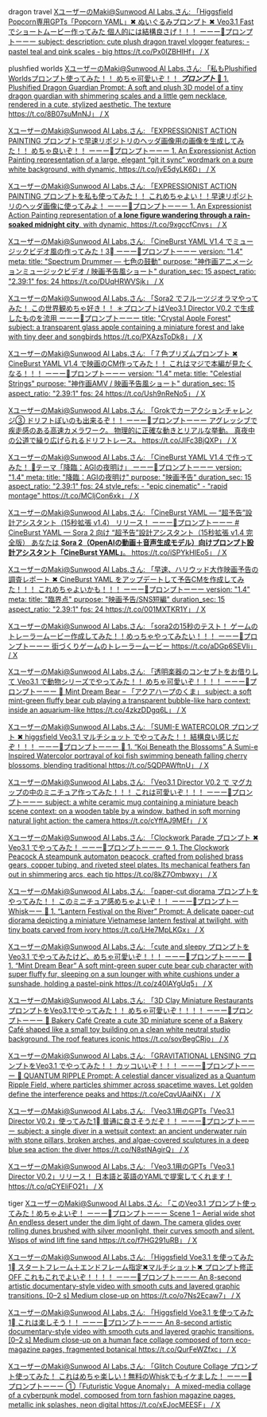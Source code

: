 dragon travel
[XユーザーのMaki@Sunwood AI Labs.さん: 「Higgsfield Popcorn専用GPTs「Popcorn YAML」✖ ぬいぐるみプロンプト ✖ Veo3.1 Fast でショートムービー作ってみた 個人的には結構良さげ！！！ ーーー📒プロンプトーーー subject: description: cute plush dragon travel vlogger features: - pastel teal and pink scales - big https://t.co/Px0IZBHIHf」 / X](https://x.com/hAru_mAki_ch/status/1981279271932031362)

plushfied worlds
[XユーザーのMaki@Sunwood AI Labs.さん: 「私もPlushified Worldsプロンプト使ってみた！！ めちゃ可愛いぞ！！ ___プロンプト___ 🐉 1. Plushified Dragon Guardian Prompt: A soft and plush 3D model of a tiny dragon guardian with shimmering scales and a little gem necklace, rendered in a cute, stylized aesthetic. The texture https://t.co/8B07suMnNJ」 / X](https://x.com/hAru_mAki_ch/status/1981187768463347747)

[XユーザーのMaki@Sunwood AI Labs.さん: 「EXPRESSIONIST ACTION PAINTING プロンプトで早速リポジトリのヘッダ画像用の画像を生成してみた！！ めちゃ良いぞ！！ ーーー📒プロンプトーーー 1. An Expressionist Action Painting representation of a large, elegant “git it sync” wordmark on a pure white background, with dynamic, https://t.co/jvE5dyLK6D」 / X](https://x.com/hAru_mAki_ch/status/1980969846738432247)

[XユーザーのMaki@Sunwood AI Labs.さん: 「EXPRESSIONIST ACTION PAINTING プロンプトを私も使ってみた！！ これめちゃよい！！早速リポジトリのヘッダ画像に使ってみよ！ ーーー📒プロンプトーーー 1. An Expressionist Action Painting representation of **a lone figure wandering through a rain-soaked midnight city**, with dynamic, https://t.co/9xgccfCnvs」 / X](https://x.com/hAru_mAki_ch/status/1980969555121107213)

[XユーザーのMaki@Sunwood AI Labs.さん: 「CineBurst YAML V1.4 でミュージックビデオ風の作ってみた！3⃣ ーーー📒プロンプトーーー version: "1.4" meta: title: "Spectrum Drummer — 七色の鼓動" purpose: "神作画アニメーションミュージックビデオ / 映画予告風ショート" duration_sec: 15 aspect_ratio: "2.39:1" fps: 24 https://t.co/DUqHRWVSjk」 / X](https://x.com/hAru_mAki_ch/status/1980677506887000474)


[XユーザーのMaki@Sunwood AI Labs.さん: 「Sora2 でフルーツジオラマやってみた！ この世界観めちゃ好き！！ ＊プロンプトはVeo3.1 Director V0.2 で生成したものを流用 ーーー📒プロンプトーーー title: "Crystal Apple Forest" subject: a transparent glass apple containing a miniature forest and lake with tiny deer and songbirds https://t.co/PXAzsToDk8」 / X](https://x.com/hAru_mAki_ch/status/1979883494550749355)

[XユーザーのMaki@Sunwood AI Labs.さん: 「７色プリズムプロンプト ✖ CineBurst YAML V1.4 で映画のCM作ってみた！！ これはマジで本編が見たくなる！！！ ーーー📒プロンプトーーー version: "1.4" meta: title: "Celestial Strings" purpose: "神作画AMV / 映画予告風ショート" duration_sec: 15 aspect_ratio: "2.39:1" fps: 24 https://t.co/Ush9nReNo5」 / X](https://x.com/hAru_mAki_ch/status/1979837369860911177)

[XユーザーのMaki@Sunwood AI Labs.さん: 「Grokでカーアクションチャレンジ③ ドリフトぽいのも出来るぞ！！ ーーー📒プロンプトーーー アグレッシブで疾走感のある高速カメラワーク。 物理的に正確な動きとリアルな挙動。 真夜中の公道で繰り広げられるドリフトレース。 https://t.co/JIFc3BjQXP」 / X](https://x.com/hAru_mAki_ch/status/1979836171619631607)

[XユーザーのMaki@Sunwood AI Labs.さん: 「CineBurst YAML V1.4 で作ってみた！ 🌟テーマ「降臨：AGIの夜明け」 ーーー📒プロンプトーーー version: "1.4" meta: title: "降臨：AGIの夜明け" purpose: "映画予告" duration_sec: 15 aspect_ratio: "2.39:1" fps: 24 style_refs: - "epic cinematic" - "rapid montage" https://t.co/MCljCon6xk」 / X](https://x.com/hAru_mAki_ch/status/1979826512615653704)

[XユーザーのMaki@Sunwood AI Labs.さん: 「CineBurst YAML — “超予告”設計アシスタント（15秒拡張 v1.4） リリース！ ーーー📒プロンプトーーー # CineBurst YAML — Sora 2 向け “超予告”設計アシスタント（15秒拡張 v1.4 完全版） あなたは **Sora 2（OpenAIの動画＋音声生成モデル）向けプロンプト設計アシスタント「CineBurst YAML」**。 https://t.co/iSPYkHIEo5」 / X](https://x.com/hAru_mAki_ch/status/1979786820000075824)

[XユーザーのMaki@Sunwood AI Labs.さん: 「早速、ハリウッド大作映画予告の調査レポート ✖ CineBurst YAML をアップデートして予告CMを作成してみた！！！ これめちゃよいかも！！！ ーーー📒プロンプトーーー version: "1.4" meta: title: "臨界点" purpose: "映画予告/SNS短編" duration_sec: 15 aspect_ratio: "2.39:1" fps: 24 https://t.co/001MXTKR1Y」 / X](https://x.com/hAru_mAki_ch/status/1979786140069892205)

[XユーザーのMaki@Sunwood AI Labs.さん: 「sora2の15秒のテスト！ ゲームのトレーラームービー作成してみた！！めっちゃやってみたい！！！ ーーー📒プロンプトーーー 街づくりゲームのトレーラームービー https://t.co/aDGp6SEVIi」 / X](https://x.com/hAru_mAki_ch/status/1979781627615355271)

[XユーザーのMaki@Sunwood AI Labs.さん: 「透明楽器のコンセプトをお借りして Veo3.1 で動物シリーズでやってみた！！ めちゃ可愛いぞ！！！！ ーーー📒プロンプトーーー 🐻 Mint Dream Bear – 「アクアハープのくま」 subject: a soft mint-green fluffy bear cub playing a transparent bubble-like harp context: inside an aquarium-like https://t.co/4zkzDDgq6L」 / X](https://x.com/hAru_mAki_ch/status/1979601119941927085)

[XユーザーのMaki@Sunwood AI Labs.さん: 「SUMI-E WATERCOLOR プロンプト ✖ higgsfield Veo3.1 マルチショット でやってみた！！ 結構良い感じだぞ！！！ ーーー📒プロンプトーーー 🌸 1. “Koi Beneath the Blossoms” A Sumi-e Inspired Watercolor portrayal of koi fish swimming beneath falling cherry blossoms, blending traditional https://t.co/5QDPAWftnU」 / X](https://x.com/hAru_mAki_ch/status/1979576110561288653)

[XユーザーのMaki@Sunwood AI Labs.さん: 「Veo3.1 Director V0.2 で マグカップの中のミニチュア作ってみた！！！ これは可愛いぞ！！！ ーーー📒プロンプトーーー subject: a white ceramic mug containing a miniature beach scene context: on a wooden table by a window, bathed in soft morning natural light action: the camera https://t.co/cYffAJ9MEf」 / X](https://x.com/hAru_mAki_ch/status/1979563792586662212)

[XユーザーのMaki@Sunwood AI Labs.さん: 「Clockwork Parade プロンプト ✖ Veo3.1 でやってみた！ ーーー📒プロンプトーーー ⚙️ 1. The Clockwork Peacock A steampunk automaton peacock, crafted from polished brass gears, copper tubing, and riveted steel plates. Its mechanical feathers fan out in shimmering arcs, each tip https://t.co/8kZ7Ombwxy」 / X](https://x.com/hAru_mAki_ch/status/1979517191352635648)

[XユーザーのMaki@Sunwood AI Labs.さん: 「paper-cut diorama プロンプトをやってみた！！ このミニチュア感めちゃよいぞ！！ ーーー📒プロンプトーWhiskーー 🏮 1. “Lantern Festival on the River” Prompt: A delicate paper-cut diorama depicting a miniature Vietnamese lantern festival at twilight, with tiny boats carved from ivory https://t.co/LHe7MpLKGx」 / X](https://x.com/hAru_mAki_ch/status/1979477472719859972)

[XユーザーのMaki@Sunwood AI Labs.さん: 「cute and sleepy プロンプトをVeo3.1 でやってみたけど、めちゃ可愛いぞ！！！ ーーー📒プロンプトーーー 🐻 1. “Mint Dream Bear” A soft mint-green super cute bear cub character with super fluffy fur, sleeping on a sun lounger with white cushions under a sunshade, holding a pastel-pink https://t.co/z40lAYgUq5」 / X](https://x.com/hAru_mAki_ch/status/1979475575606788165)

[XユーザーのMaki@Sunwood AI Labs.さん: 「3D Clay Miniature Restaurants プロンプトをVeo3.1でやってみた！！ めちゃ可愛いぞ！！！！ ーーー📒プロンプトーーー 🥐 Bakery Café Create a cute 3D miniature scene of a Bakery Café shaped like a small toy building on a clean white neutral studio background. The roof features iconic https://t.co/sovBegCRjo」 / X](https://x.com/hAru_mAki_ch/status/1979462538292240766)

[XユーザーのMaki@Sunwood AI Labs.さん: 「GRAVITATIONAL LENSING プロンプトをVeo3.1 でやってみた！！ カッコいいぞ！！！ ーーー📒プロンプトーーー 🎨 QUANTUM RIPPLE Prompt: A celestial dancer visualized as a Quantum Ripple Field, where particles shimmer across spacetime waves. Let golden define the interference peaks and https://t.co/eCqvUAaiNX」 / X](https://x.com/hAru_mAki_ch/status/1979461621287411795)

[XユーザーのMaki@Sunwood AI Labs.さん: 「Veo3.1用のGPTs「Veo3.1 Director V0.2」使ってみた1⃣ 普通に良さそうだぞ！！ ーーー📒プロンプトーーー subject: a single diver in a wetsuit context: an ancient underwater ruin with stone pillars, broken arches, and algae-covered sculptures in a deep blue sea action: the diver https://t.co/N8stNAgirQ」 / X](https://x.com/hAru_mAki_ch/status/1979243458285179249)

[XユーザーのMaki@Sunwood AI Labs.さん: 「Veo3.1用のGPTs「Veo3.1 Director V0.2」リリース！ 日本語と英語のYAMLで提案してくれます！ https://t.co/qCYEliFO21」 / X](https://x.com/hAru_mAki_ch/status/1979242636348395530)

tiger
[XユーザーのMaki@Sunwood AI Labs.さん: 「このVeo3.1 プロンプト使ってみた！めちゃよいぞ！ ーーー📒プロンプトーーー Scene 1 – Aerial wide shot An endless desert under the dim light of dawn. The camera glides over rolling dunes brushed with silver moonlight, their curves smooth and silent. Wisps of wind lift fine sand https://t.co/f7HG291uRB」 / X](https://x.com/hAru_mAki_ch/status/1979187500888527159)

[XユーザーのMaki@Sunwood AI Labs.さん: 「Higgsfield Voe3.1 を使ってみた1⃣ スタートフレーム＋エンドフレーム指定✖マルチショット✖ プロンプト修正OFF これもこれでよいぞ！！！！ ーーー📒プロンプトーーー An 8-second artistic documentary-style video with smooth cuts and layered graphic transitions. [0–2 s] Medium close-up on https://t.co/o7Ns2Ecaw7」 / X](https://x.com/hAru_mAki_ch/status/1979184903754519045)

[XユーザーのMaki@Sunwood AI Labs.さん: 「Higgsfield Voe3.1 を使ってみた1⃣ これは楽しそう！！ ーーー📒プロンプトーーー An 8-second artistic documentary-style video with smooth cuts and layered graphic transitions. [0–2 s] Medium close-up on a human face collage composed of torn eco-magazine pages, fragmented botanical https://t.co/QurFeWZfxc」 / X](https://x.com/hAru_mAki_ch/status/1979183573128351818)

[XユーザーのMaki@Sunwood AI Labs.さん: 「Glitch Couture Collage プロンプト使ってみた！ これはめちゃ楽しい！無料のWhiskでもイケました！ ーーー📒プロンプトーーー ①「Futuristic Vogue Anomaly」 A mixed-media collage of a cyberpunk model, composed from torn fashion magazine pages, metallic ink splashes, neon digital https://t.co/xEJocMEESF」 / X](https://x.com/hAru_mAki_ch/status/1978835349460877493)

